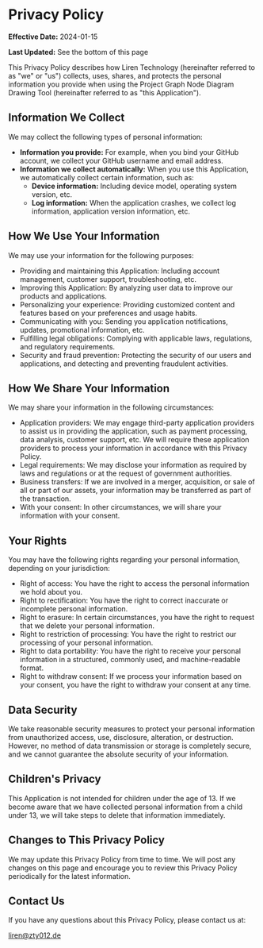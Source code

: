 # Privacy Policy

**Effective Date:** 2024-01-15

**Last Updated:** See the bottom of this page

This Privacy Policy describes how Liren Technology (hereinafter referred to as "we" or "us") collects, uses, shares, and protects the personal information you provide when using the Project Graph Node Diagram Drawing Tool (hereinafter referred to as "this Application").

## Information We Collect

We may collect the following types of personal information:

- **Information you provide:** For example, when you bind your GitHub account, we collect your GitHub username and email address.
- **Information we collect automatically:** When you use this Application, we automatically collect certain information, such as:
  - **Device information:** Including device model, operating system version, etc.
  - **Log information:** When the application crashes, we collect log information, application version information, etc.

## How We Use Your Information

We may use your information for the following purposes:

- Providing and maintaining this Application: Including account management, customer support, troubleshooting, etc.
- Improving this Application: By analyzing user data to improve our products and applications.
- Personalizing your experience: Providing customized content and features based on your preferences and usage habits.
- Communicating with you: Sending you application notifications, updates, promotional information, etc.
- Fulfilling legal obligations: Complying with applicable laws, regulations, and regulatory requirements.
- Security and fraud prevention: Protecting the security of our users and applications, and detecting and preventing fraudulent activities.

## How We Share Your Information

We may share your information in the following circumstances:

- Application providers: We may engage third-party application providers to assist us in providing the application, such as payment processing, data analysis, customer support, etc. We will require these application providers to process your information in accordance with this Privacy Policy.
- Legal requirements: We may disclose your information as required by laws and regulations or at the request of government authorities.
- Business transfers: If we are involved in a merger, acquisition, or sale of all or part of our assets, your information may be transferred as part of the transaction.
- With your consent: In other circumstances, we will share your information with your consent.

## Your Rights

You may have the following rights regarding your personal information, depending on your jurisdiction:

- Right of access: You have the right to access the personal information we hold about you.
- Right to rectification: You have the right to correct inaccurate or incomplete personal information.
- Right to erasure: In certain circumstances, you have the right to request that we delete your personal information.
- Right to restriction of processing: You have the right to restrict our processing of your personal information.
- Right to data portability: You have the right to receive your personal information in a structured, commonly used, and machine-readable format.
- Right to withdraw consent: If we process your information based on your consent, you have the right to withdraw your consent at any time.

## Data Security

We take reasonable security measures to protect your personal information from unauthorized access, use, disclosure, alteration, or destruction. However, no method of data transmission or storage is completely secure, and we cannot guarantee the absolute security of your information.

## Children's Privacy

This Application is not intended for children under the age of 13. If we become aware that we have collected personal information from a child under 13, we will take steps to delete that information immediately.

## Changes to This Privacy Policy

We may update this Privacy Policy from time to time. We will post any changes on this page and encourage you to review this Privacy Policy periodically for the latest information.

## Contact Us

If you have any questions about this Privacy Policy, please contact us at:

[liren@zty012.de](mailto:liren@zty012.de)
